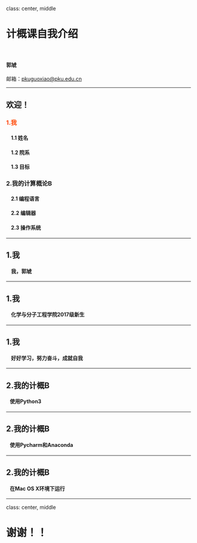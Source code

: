 class: center, middle

# 计概课自我介绍

&nbsp;
&nbsp;

#### 郭虓 

邮箱：pkuguoxiao@pku.edu.cn

---

## 欢迎！

### <font color="orangered">1.我</font>

#### &nbsp; &nbsp; 1.1 姓名
#### &nbsp; &nbsp; 1.2 院系
#### &nbsp; &nbsp; 1.3 目标

### 2.我的计算概论B</font>

#### &nbsp; &nbsp; 2.1 编程语言
#### &nbsp; &nbsp; 2.2 编辑器
#### &nbsp; &nbsp; 2.3 操作系统

---

## 1.我

#### &nbsp; &nbsp; 我，郭虓

---

## 1.我

#### &nbsp; &nbsp; 化学与分子工程学院2017级新生

---

## 1.我

#### &nbsp; &nbsp; 好好学习，努力奋斗，成就自我

---

## 2.我的计概B

#### &nbsp; &nbsp;使用Python3

---

## 2.我的计概B

#### &nbsp; &nbsp;使用Pycharm和Anaconda

---

## 2.我的计概B

#### &nbsp; &nbsp;在Mac OS X环境下运行

---

class: center, middle

# 谢谢！！
